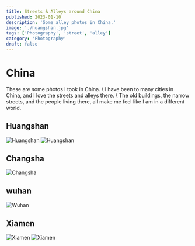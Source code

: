 ```yaml
---
title: Streets & Alleys around China
published: 2023-01-10
description: 'Some alley photos in China.'
image: './huangshan.jpg'
tags: ['Photography', 'street', 'alley']
category: 'Photography'
draft: false 
---
```


# China
These are some photos I took in China. \ 
I have been to many cities in China, and I love the streets and alleys there. \ 
The old buildings, the narrow streets, and the people living there, all make me feel like I am in a different world.


## Huangshan
![Huangshan](./huangshan.jpg)
![Huangshan](./huangshan1.jpg)
## Changsha
![Changsha](./changsha.jpg)
## wuhan
![Wuhan](./wuhan.jpg)
## Xiamen
![Xiamen](./xiamen.jpg)
![Xiamen](./xiamen1.jpg)
